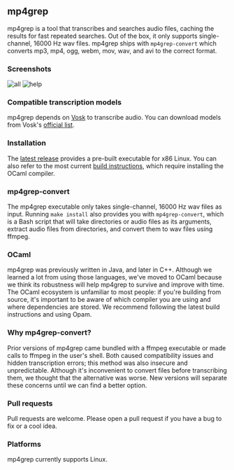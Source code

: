 mp4grep
-------
mp4grep is a tool that transcribes and searches audio files, caching the results for fast repeated searches. Out of the box, it only supports single-channel, 16000 Hz wav files. mp4grep ships with `mp4grep-convert` which converts mp3, mp4, ogg, webm, mov, wav, and avi to the correct format.

### Screenshots
![all](https://github.com/o-oconnell/mp4grep/blob/main/screenshots/mp4grep-example.png)
![help](https://github.com/o-oconnell/mp4grep/blob/main/screenshots/mp4grep-help.png)

### Compatible transcription models
mp4grep depends on [Vosk](https://alphacephei.com/vosk/) to transcribe audio. You can download models from Vosk's [official list](https://alphacephei.com/vosk/models).

### Installation
The [latest release](https://github.com/o-oconnell/mp4grep/releases) provides a pre-built executable for x86 Linux. You can also refer to the most current [build instructions](https://github.com/o-oconnell/mp4grep/releases/tag/0.1.3-linux), which require installing the OCaml compiler.

### mp4grep-convert
The mp4grep executable only takes single-channel, 16000 Hz wav files as input. Running `make install` also provides you with `mp4grep-convert`, which is a Bash script that will take directories or audio files as its arguments, extract audio files from directories, and convert them to wav files using ffmpeg.

### OCaml
mp4grep was previously written in Java, and later in C++. Although we learned a lot from using those languages, we've moved to OCaml because we think its robustness will help mp4grep to survive and improve with time. The OCaml ecosystem is unfamiliar to most people: if you're building from source, it's important to be aware of which compiler you are using and where dependencies are stored. We recommend following the latest build instructions and using Opam.

### Why mp4grep-convert?
Prior versions of mp4grep came bundled with a ffmpeg executable or made calls to ffmpeg in the user's shell. Both caused compatibility issues and hidden transcription errors; this method was also insecure and unpredictable. Although it's inconvenient to convert files before transcribing them, we thought that the alternative was worse. New versions will separate these concerns until we can find a better option.

### Pull requests
Pull requests are welcome. Please open a pull request if you have a bug to fix or a cool idea.

### Platforms
mp4grep currently supports Linux.

